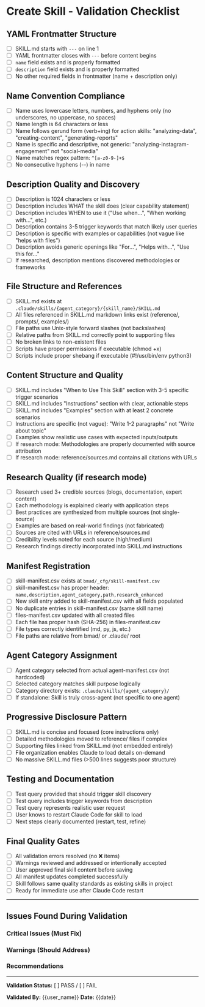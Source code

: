 # Create Skill - Validation Checklist

## YAML Frontmatter Structure

- [ ] SKILL.md starts with `---` on line 1
- [ ] YAML frontmatter closes with `---` before content begins
- [ ] `name` field exists and is properly formatted
- [ ] `description` field exists and is properly formatted
- [ ] No other required fields in frontmatter (name + description only)

## Name Convention Compliance

- [ ] Name uses lowercase letters, numbers, and hyphens only (no underscores, no uppercase, no spaces)
- [ ] Name length is 64 characters or less
- [ ] Name follows gerund form (verb+ing) for action skills: "analyzing-data", "creating-content", "generating-reports"
- [ ] Name is specific and descriptive, not generic: "analyzing-instagram-engagement" not "social-media"
- [ ] Name matches regex pattern: `^[a-z0-9-]+$`
- [ ] No consecutive hyphens (--) in name

## Description Quality and Discovery

- [ ] Description is 1024 characters or less
- [ ] Description includes WHAT the skill does (clear capability statement)
- [ ] Description includes WHEN to use it ("Use when...", "When working with...", etc.)
- [ ] Description contains 3-5 trigger keywords that match likely user queries
- [ ] Description is specific with examples or capabilities (not vague like "helps with files")
- [ ] Description avoids generic openings like "For...", "Helps with...", "Use this for..."
- [ ] If researched, description mentions discovered methodologies or frameworks

## File Structure and References

- [ ] SKILL.md exists at `.claude/skills/{agent_category}/{skill_name}/SKILL.md`
- [ ] All files referenced in SKILL.md markdown links exist (reference/, prompts/, examples/)
- [ ] File paths use Unix-style forward slashes (not backslashes)
- [ ] Relative paths from SKILL.md correctly point to supporting files
- [ ] No broken links to non-existent files
- [ ] Scripts have proper permissions if executable (chmod +x)
- [ ] Scripts include proper shebang if executable (#!/usr/bin/env python3)

## Content Structure and Quality

- [ ] SKILL.md includes "When to Use This Skill" section with 3-5 specific trigger scenarios
- [ ] SKILL.md includes "Instructions" section with clear, actionable steps
- [ ] SKILL.md includes "Examples" section with at least 2 concrete scenarios
- [ ] Instructions are specific (not vague): "Write 1-2 paragraphs" not "Write about topic"
- [ ] Examples show realistic use cases with expected inputs/outputs
- [ ] If research mode: Methodologies are properly documented with source attribution
- [ ] If research mode: reference/sources.md contains all citations with URLs

## Research Quality (if research mode)

- [ ] Research used 3+ credible sources (blogs, documentation, expert content)
- [ ] Each methodology is explained clearly with application steps
- [ ] Best practices are synthesized from multiple sources (not single-source)
- [ ] Examples are based on real-world findings (not fabricated)
- [ ] Sources are cited with URLs in reference/sources.md
- [ ] Credibility levels noted for each source (high/medium)
- [ ] Research findings directly incorporated into SKILL.md instructions

## Manifest Registration

- [ ] skill-manifest.csv exists at `bmad/_cfg/skill-manifest.csv`
- [ ] skill-manifest.csv has proper header: `name,description,agent_category,path,research_enhanced`
- [ ] New skill entry added to skill-manifest.csv with all fields populated
- [ ] No duplicate entries in skill-manifest.csv (same skill name)
- [ ] files-manifest.csv updated with all created files
- [ ] Each file has proper hash (SHA-256) in files-manifest.csv
- [ ] File types correctly identified (md, py, js, etc.)
- [ ] File paths are relative from bmad/ or .claude/ root

## Agent Category Assignment

- [ ] Agent category selected from actual agent-manifest.csv (not hardcoded)
- [ ] Selected category matches skill purpose logically
- [ ] Category directory exists: `.claude/skills/{agent_category}/`
- [ ] If standalone: Skill is truly cross-agent (not specific to one agent)

## Progressive Disclosure Pattern

- [ ] SKILL.md is concise and focused (core instructions only)
- [ ] Detailed methodologies moved to reference/ files if complex
- [ ] Supporting files linked from SKILL.md (not embedded entirely)
- [ ] File organization enables Claude to load details on-demand
- [ ] No massive SKILL.md files (>500 lines suggests poor structure)

## Testing and Documentation

- [ ] Test query provided that should trigger skill discovery
- [ ] Test query includes trigger keywords from description
- [ ] Test query represents realistic user request
- [ ] User knows to restart Claude Code for skill to load
- [ ] Next steps clearly documented (restart, test, refine)

## Final Quality Gates

- [ ] All validation errors resolved (no ❌ items)
- [ ] Warnings reviewed and addressed or intentionally accepted
- [ ] User approved final skill content before saving
- [ ] All manifest updates completed successfully
- [ ] Skill follows same quality standards as existing skills in project
- [ ] Ready for immediate use after Claude Code restart

---

## Issues Found During Validation

### Critical Issues (Must Fix)
<!-- List any blocking issues found -->

### Warnings (Should Address)
<!-- List any non-blocking concerns -->

### Recommendations
<!-- List any improvement suggestions -->

---

**Validation Status:** [ ] PASS / [ ] FAIL

**Validated By:** {{user_name}}
**Date:** {{date}}
